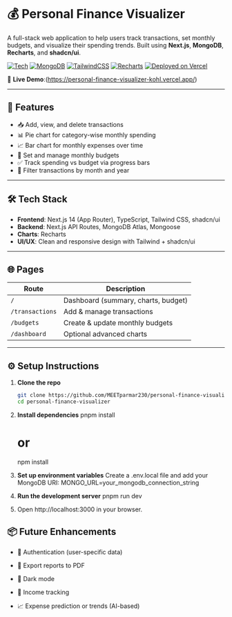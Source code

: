# 💰 Personal Finance Visualizer

A full-stack web application to help users track transactions, set monthly budgets, and visualize their spending trends. Built using **Next.js**, **MongoDB**, **Recharts**, and **shadcn/ui**.

[![Tech](https://img.shields.io/badge/Next.js-14-blue?logo=nextdotjs)](https://nextjs.org)
[![MongoDB](https://img.shields.io/badge/Database-MongoDB-green?logo=mongodb)](https://www.mongodb.com/)
[![TailwindCSS](https://img.shields.io/badge/Style-TailwindCSS-blue?logo=tailwindcss)](https://tailwindcss.com/)
[![Recharts](https://img.shields.io/badge/Charts-Recharts-orange)](https://recharts.org/)
[![Deployed on Vercel](https://img.shields.io/badge/Deploy-Vercel-black?logo=vercel)](https://vercel.com/)

🔗 **Live Demo**:(https://personal-finance-visualizer-kohl.vercel.app/)

---

## 🚀 Features

- 📥 Add, view, and delete transactions
- 📊 Pie chart for category-wise monthly spending
- 📈 Bar chart for monthly expenses over time
- 📌 Set and manage monthly budgets
- ✅ Track spending vs budget via progress bars
- 📅 Filter transactions by month and year

---

## 🛠️ Tech Stack

- **Frontend**: Next.js 14 (App Router), TypeScript, Tailwind CSS, shadcn/ui
- **Backend**: Next.js API Routes, MongoDB Atlas, Mongoose
- **Charts**: Recharts
- **UI/UX**: Clean and responsive design with Tailwind + shadcn/ui

---

## 🌐 Pages

| Route           | Description                          |
|----------------|--------------------------------------|
| `/`            | Dashboard (summary, charts, budget)  |
| `/transactions`| Add & manage transactions            |
| `/budgets`     | Create & update monthly budgets      |
| `/dashboard`   | Optional advanced charts             |

---

## ⚙️ Setup Instructions

1. **Clone the repo**
   ```bash
   git clone https://github.com/MEETparmar230/personal-finance-visualizer.git
   cd personal-finance-visualizer

2. **Install dependencies**
   pnpm install
   # or
   npm install

3. **Set up environment variables**
   Create a .env.local file and add your MongoDB URI:
   MONGO_URL=your_mongodb_connection_string

4. **Run the development server**
   pnpm run dev

5. Open http://localhost:3000 in your browser.


## 📦 Future Enhancements

- 🔐 Authentication (user-specific data)

- 📄 Export reports to PDF

- 🌙 Dark mode

- 💸 Income tracking

- 📈 Expense prediction or trends (AI-based)
